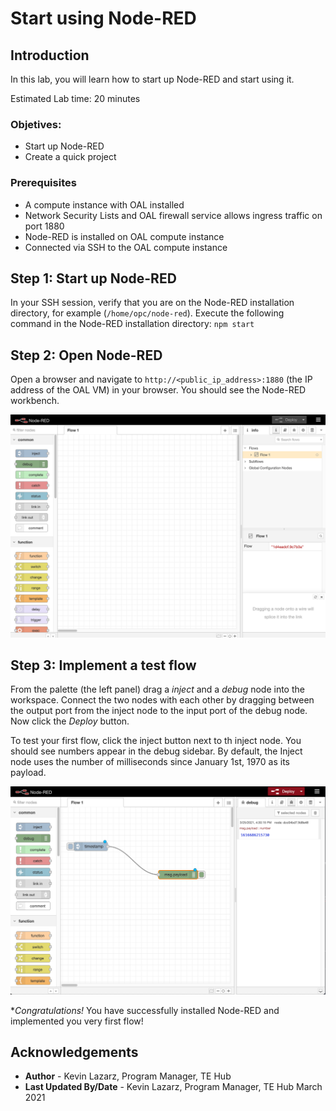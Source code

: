 # Start using Node-RED

## Introduction

In this lab, you will learn how to start up Node-RED and start using it.

Estimated Lab time: 20 minutes

### Objetives:
* Start up Node-RED
* Create a quick project

### Prerequisites
* A compute instance with OAL installed
* Network Security Lists and OAL firewall service allows ingress traffic on port 1880
* Node-RED is installed on OAL compute instance  
* Connected via SSH to the OAL compute instance

## **Step 1**: Start up Node-RED

In your SSH session, verify that you are on the Node-RED installation directory, for example (`/home/opc/node-red`).
Execute the following command in the Node-RED installation directory: `npm start`

## **Step 2**: Open Node-RED

Open a browser and navigate to `http://<public_ip_address>:1880` (the IP address of the OAL VM) in your browser. You should see the Node-RED workbench.

   ![Node-RED](images/node-red.png " ")


## **Step 3**: Implement a test flow

From the palette (the left panel) drag a _inject_ and a _debug_ node into the workspace. Connect the two nodes with each other by dragging between the output port from the inject node to the input port of the debug node. Now click the _Deploy_ button.

To test your first flow, click the inject button next to th inject node. You should see numbers appear in the debug sidebar. By default, the Inject node uses the number of milliseconds since January 1st, 1970 as its payload.

![Node-RED](images/node-red-test.png " ")

**Congratulations!* You have successfully installed Node-RED and implemented you very first flow!

## Acknowledgements
* **Author** - Kevin Lazarz, Program Manager, TE Hub
* **Last Updated By/Date** - Kevin Lazarz, Program Manager, TE Hub March 2021
